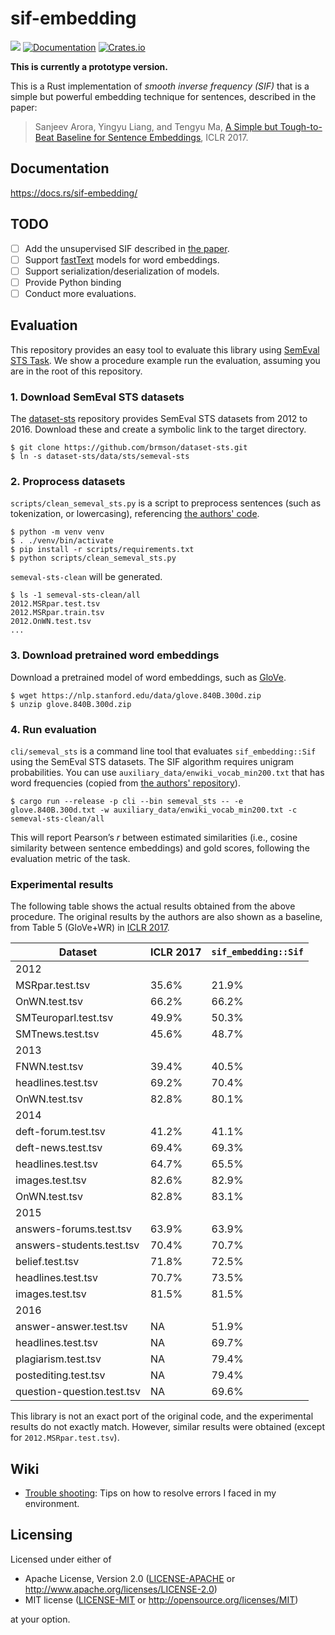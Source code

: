 # sif-embedding

![](https://github.com/kampersanda/sif-embedding/actions/workflows/rust.yml/badge.svg)
[![Documentation](https://docs.rs/sif-embedding/badge.svg)](https://docs.rs/sif-embedding)
[![Crates.io](https://img.shields.io/crates/v/sif-embedding.svg)](https://crates.io/crates/sif-embedding)

**This is currently a prototype version.**

This is a Rust implementation of *smooth inverse frequency (SIF)* that is a simple but powerful embedding technique for sentences, described in the paper:

> Sanjeev Arora, Yingyu Liang, and Tengyu Ma,
> [A Simple but Tough-to-Beat Baseline for Sentence Embeddings](https://openreview.net/forum?id=SyK00v5xx),
> ICLR 2017.

## Documentation

https://docs.rs/sif-embedding/

## TODO

- [ ] Add the unsupervised SIF described in [the paper](https://aclanthology.org/W18-3012/).
- [ ] Support [fastText](https://fasttext.cc/) models for word embeddings.
- [ ] Support serialization/deserialization of models.
- [ ] Provide Python binding
- [ ] Conduct more evaluations.

## Evaluation

This repository provides an easy tool to evaluate this library using [SemEval STS Task](https://aclanthology.org/S16-1081/).
We show a procedure example run the evaluation, assuming you are in the root of this repository.

### 1. Download SemEval STS datasets

The [dataset-sts](https://github.com/brmson/dataset-sts) repository provides SemEval STS datasets from 2012 to 2016.
Download these and create a symbolic link to the target directory.

```shell
$ git clone https://github.com/brmson/dataset-sts.git
$ ln -s dataset-sts/data/sts/semeval-sts
```

### 2. Proprocess datasets

`scripts/clean_semeval_sts.py` is a script to preprocess sentences (such as tokenization, or lowercasing), referencing [the authors' code](https://github.com/PrincetonML/SIF).

```shell
$ python -m venv venv
$ . ./venv/bin/activate
$ pip install -r scripts/requirements.txt
$ python scripts/clean_semeval_sts.py
```

`semeval-sts-clean` will be generated.

```shell
$ ls -1 semeval-sts-clean/all
2012.MSRpar.test.tsv
2012.MSRpar.train.tsv
2012.OnWN.test.tsv
...
```

### 3. Download pretrained word embeddings

Download a pretrained model of word embeddings, such as [GloVe](https://nlp.stanford.edu/projects/glove/).

```shell
$ wget https://nlp.stanford.edu/data/glove.840B.300d.zip
$ unzip glove.840B.300d.zip
```

### 4. Run evaluation

`cli/semeval_sts` is a command line tool that evaluates `sif_embedding::Sif` using the SemEval STS datasets.
The SIF algorithm requires unigram probabilities.
You can use `auxiliary_data/enwiki_vocab_min200.txt` that has word frequencies (copied from [the authors' repository](https://github.com/PrincetonML/SIF)).

```shell
$ cargo run --release -p cli --bin semeval_sts -- -e glove.840B.300d.txt -w auxiliary_data/enwiki_vocab_min200.txt -c semeval-sts-clean/all
```

This will report Pearson’s $r$ between estimated similarities (i.e., cosine similarity between sentence embeddings) and gold scores, following the evaluation metric of the task.

### Experimental results

The following table shows the actual results obtained from the above procedure.
The original results by the authors are also shown as a baseline, from Table 5 (GloVe+WR) in [ICLR 2017](https://openreview.net/forum?id=SyK00v5xx).

| Dataset                    | ICLR 2017 | `sif_embedding::Sif` |
| -------------------------- | --------- | -------------------- |
| 2012                       |           |                      |
| MSRpar.test.tsv            | 35.6%     | 21.9%                |
| OnWN.test.tsv              | 66.2%     | 66.2%                |
| SMTeuroparl.test.tsv       | 49.9%     | 50.3%                |
| SMTnews.test.tsv           | 45.6%     | 48.7%                |
| 2013                       |           |                      |
| FNWN.test.tsv              | 39.4%     | 40.5%                |
| headlines.test.tsv         | 69.2%     | 70.4%                |
| OnWN.test.tsv              | 82.8%     | 80.1%                |
| 2014                       |           |                      |
| deft-forum.test.tsv        | 41.2%     | 41.1%                |
| deft-news.test.tsv         | 69.4%     | 69.3%                |
| headlines.test.tsv         | 64.7%     | 65.5%                |
| images.test.tsv            | 82.6%     | 82.9%                |
| OnWN.test.tsv              | 82.8%     | 83.1%                |
| 2015                       |           |                      |
| answers-forums.test.tsv    | 63.9%     | 63.9%                |
| answers-students.test.tsv  | 70.4%     | 70.7%                |
| belief.test.tsv            | 71.8%     | 72.5%                |
| headlines.test.tsv         | 70.7%     | 73.5%                |
| images.test.tsv            | 81.5%     | 81.5%                |
| 2016                       |           |                      |
| answer-answer.test.tsv     | NA        | 51.9%                |
| headlines.test.tsv         | NA        | 69.7%                |
| plagiarism.test.tsv        | NA        | 79.4%                |
| postediting.test.tsv       | NA        | 79.4%                |
| question-question.test.tsv | NA        | 69.6%                |

This library is not an exact port of the original code, and the experimental results do not exactly match.
However, similar results were obtained (except for `2012.MSRpar.test.tsv`).

## Wiki

- [Trouble shooting](https://github.com/kampersanda/sif-embedding/wiki/Trouble-shooting): Tips on how to resolve errors I faced in my environment.

## Licensing

Licensed under either of

 * Apache License, Version 2.0
   ([LICENSE-APACHE](LICENSE-APACHE) or http://www.apache.org/licenses/LICENSE-2.0)
 * MIT license
   ([LICENSE-MIT](LICENSE-MIT) or http://opensource.org/licenses/MIT)

at your option.
